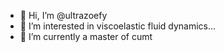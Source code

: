 - 👋 Hi, I’m @ultrazoefy
- 👀 I’m interested in viscoelastic fluid dynamics...
- 🌱 I’m currently a master of cumt

